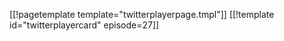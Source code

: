 [[!pagetemplate template="twitterplayerpage.tmpl"]]
[[!template id="twitterplayercard" episode=27]]
